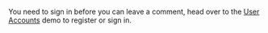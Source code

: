 You need to sign in before you can leave a comment, head over to the [User Accounts](/users) demo to register or sign in.
